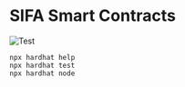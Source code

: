 # SIFA Smart Contracts

![Test](https://github.com/sifagame/smart-contracts/actions/workflows/test.yml/badge.svg)

```shell
npx hardhat help
npx hardhat test
npx hardhat node
```
